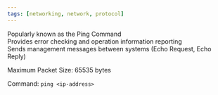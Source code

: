 ```yaml
---
tags: [networking, network, protocol]
---
```


Popularly known as the Ping Command  
Provides error checking and operation information reporting    
Sends management messages between systems (Echo Request, Echo Reply)

Maximum Packet Size: 65535 bytes

Command: `ping <ip-address>`
